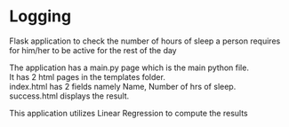 # Logging
Flask application to check the number of hours of sleep a person requires for him/her to be active for the rest of the day

The application has a main.py page which is the main python file.<br>
It has 2 html pages in the templates folder.<br>
index.html has 2 fields namely Name, Number of hrs of sleep.<br>
success.html displays the result.<br>

This application utilizes Linear Regression to compute the results
